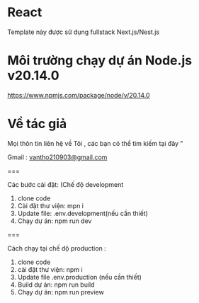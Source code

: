 # React

Template này được sữ dụng fullstack Next.js/Nest.js

# Môi trường chạy dự án Node.js v20.14.0

https://www.npmjs.com/package/node/v/20.14.0

# Về tác giả

Mọi thôn tin liên hệ về Tôi , các bạn có thể tìm kiếm tại đây "

Gmail : vantho210903@gmail.com

===

Các bước cài đặt: (Chế độ development

1. clone code
2. Cài đặt thư viện: mpn i
3. Update file: .env.development(nếu cần thiết)
4. Chạy dự án: npm run dev

===

Cách chạy tại chế dộ production :

1. clone code
2. cài đặt thư viện: npm i
3. Update file .env.production (nếu cần thiết)
4. Build dự án: npm run build
5. Chạy dự án: npm run preview
